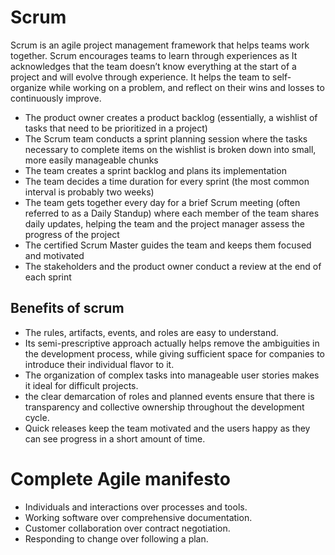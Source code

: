 # Scrum
Scrum is an agile project management framework that helps teams work together. Scrum encourages teams to learn through experiences as It acknowledges that the team doesn’t know everything at the start of a project and will evolve through experience. It helps the team to self-organize while working on a problem, and reflect on their wins and losses to continuously improve.
-	The product owner creates a product backlog (essentially, a wishlist of tasks that need to be prioritized in a project)
-	The Scrum team conducts a sprint planning session where the tasks necessary to complete items on the wishlist is broken down into small, more easily manageable chunks
-	The team creates a sprint backlog and plans its implementation
-	The team decides a time duration for every sprint (the most common interval is probably two weeks)
-	The team gets together every day for a brief Scrum meeting (often referred to as a Daily Standup) where each member of the team shares daily updates, helping the team and the project manager assess the progress of the project
-	The certified Scrum Master guides the team and keeps them focused and motivated
-	The stakeholders and the product owner conduct a review at the end of each sprint
## Benefits of scrum
-	The rules, artifacts, events, and roles are easy to understand.
-	Its semi-prescriptive approach actually helps remove the ambiguities in the development process, while giving sufficient space for companies to introduce their individual flavor to it.
-	The organization of complex tasks into manageable user stories makes it ideal for difficult projects.
-	the clear demarcation of roles and planned events ensure that there is transparency and collective ownership throughout the development cycle.
-	Quick releases keep the team motivated and the users happy as they can see progress in a short amount of time.
# Complete Agile manifesto
-	Individuals and interactions over processes and tools.
-	Working software over comprehensive documentation.
-	Customer collaboration over contract negotiation.
-	Responding to change over following a plan.
